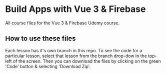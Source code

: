 # Build Apps with Vue 3 & Firebase
All course files for the Vue 3 &amp; Firebase Udemy course.



## How to use these files
Each lesson has it's own branch in this repo. To see the code for a particular lesson, select that lesson from the branch drop-dow in the top-left of the screen. Then you can download the files by clicking on the green 'Code' button & selecting 'Download Zip'.
